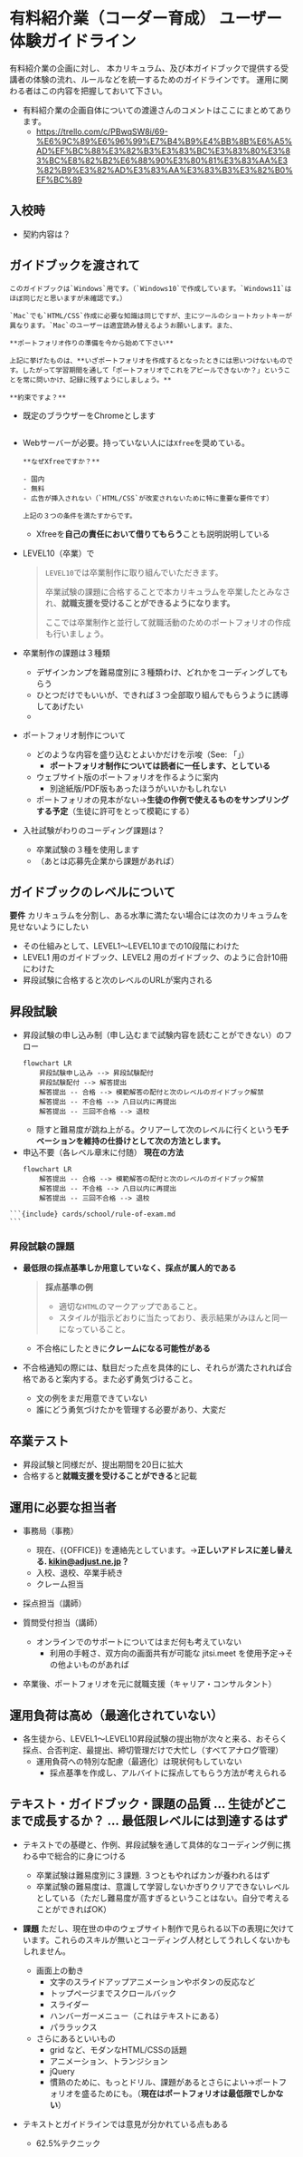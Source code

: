 # 有料紹介業（コーダー育成） ユーザー体験ガイドライン

有料紹介業の企画に対し、
本カリキュラム、及び本ガイドブックで提供する受講者の体験の流れ、ルールなどを統一するためのガイドラインです。
運用に関わる者はこの内容を把握しておいて下さい。

- 有料紹介業の企画自体についての渡邊さんのコメントはここにまとめてあります。
	- https://trello.com/c/PBwqSW8i/69-%E6%9C%89%E6%96%99%E7%B4%B9%E4%BB%8B%E6%A5%AD%EF%BC%88%E3%82%B3%E3%83%BC%E3%83%80%E3%83%BC%E8%82%B2%E6%88%90%E3%80%81%E3%83%AA%E3%82%B9%E3%82%AD%E3%83%AA%E3%83%B3%E3%82%B0%EF%BC%89

## 入校時

- 契約内容は？

## ガイドブックを渡されて

```{hint}
このガイドブックは`Windows`用です。（`Windows10`で作成しています。`Windows11`はほぼ同じだと思いますが未確認です。）

`Mac`でも`HTML/CSS`作成に必要な知識は同じですが、主にツールのショートカットキーが異なります。`Mac`のユーザーは適宜読み替えるようお願いします。また、
```

```{hint}
**ポートフォリオ作りの準備を今から始めて下さい**

上記に挙げたものは、**いざポートフォリオを作成するとなったときには思いつけないものです。したがって学習期間を通して「ポートフォリオでこれをアピールできないか？」ということを常に問いかけ、記録に残すようにしましょう。** 

**約束ですよ？**
```

- 既定のブラウザーをChromeとします
	```{include} cards/default-browser.md
	```
- Webサーバーが必要。持っていない人には`Xfree`を奨めている。
	```{tip}
	**なぜXfreeですか？**

	- 国内
	- 無料
	- 広告が挿入されない（`HTML/CSS`が改変されないために特に重要な要件です）

	上記の３つの条件を満たすからです。
	```
	- Xfreeを**自己の責任において借りてもらう**ことも説明説明している

- LEVEL10（卒業）で
	> `LEVEL10`では卒業制作に取り組んでいただきます。
	>
	> 卒業試験の課題に合格することで本カリキュラムを卒業したとみなされ、**就職支援を受けることができるようになります。**
	>
	> ここでは卒業制作と並行して就職活動のためのポートフォリオの作成も行いましょう。

- 卒業制作の課題は３種類
	- デザインカンプを難易度別に３種類わけ、どれかをコーディングしてもらう
	- ひとつだけでもいいが、できれば３つ全部取り組んでもらうように誘導してあげたい
	- 

- ポートフォリオ制作について
	- どのような内容を盛り込むとよいかだけを示唆（See: 「[](making-portfolio)」）
		- **ポートフォリオ制作については読者に一任します、としている**
	- ウェブサイト版のポートフォリオを作るように案内
		- 別途紙版/PDF版もあったほうがいいかもしれない
	- ポートフォリオの見本がない→**生徒の作例で使えるものをサンプリングする予定**（生徒に許可をとって模範にする）

- 入社試験がわりのコーディング課題は？
	- 卒業試験の３種を使用します
	- （あとは応募先企業から課題があれば）

## ガイドブックのレベルについて

**要件** カリキュラムを分割し、ある水準に満たない場合には次のカリキュラムを見せないようにしたい

- その仕組みとして、LEVEL1〜LEVEL10までの10段階にわけた
- LEVEL1 用のガイドブック、LEVEL2 用のガイドブック、のように合計10冊にわけた
- 昇段試験に合格すると次のレベルのURLが案内される

## 昇段試験
- 昇段試験の申し込み制（申し込むまで試験内容を読むことができない）のフロー
	```{mermaid}
	flowchart LR
		昇段試験申し込み --> 昇段試験配付 
		昇段試験配付 --> 解答提出
		解答提出 -- 合格 --> 模範解答の配付と次のレベルのガイドブック解禁
		解答提出 -- 不合格 --> 八日以内に再提出
		解答提出 -- 三回不合格 --> 退校
	```
	- 隠すと難易度が跳ね上がる。クリアーして次のレベルに行くという**モチベーションを維持の仕掛けとして次の方法とします。**
- 申込不要（各レベル章末に付随） **現在の方法**
	```{mermaid}
	flowchart LR
		解答提出 -- 合格 --> 模範解答の配付と次のレベルのガイドブック解禁
		解答提出 -- 不合格 --> 八日以内に再提出
		解答提出 -- 三回不合格 --> 退校
	```

````{dropdown} クリックして昇段試験のルールを確認する（退校となる場合の説明があります）
```{include} cards/school/rule-of-exam.md
```
````

### 昇段試験の課題

- **最低限の採点基準しか用意していなく、採点が属人的である**
	> **採点基準の例**
	>
	> - 適切な`HTML`のマークアップであること。
	> - スタイルが指示どおりに当たっており、表示結果がみほんと同一になっていること。
	- 不合格にしたときに**クレームになる可能性がある**

- 不合格通知の際には、駄目だった点を具体的にし、それらが満たされれば合格であると案内する。また必ず勇気づけること。
	- 文の例をまだ用意できていない
	- 誰にどう勇気づけたかを管理する必要があり、大変だ

## 卒業テスト

- 昇段試験と同様だが、提出期間を20日に拡大
- 合格すると**就職支援を受けることができる**と記載

## 運用に必要な担当者

- 事務局（事務）
	- 現在、{{OFFICE}} を連絡先としています。→**正しいアドレスに差し替える. kikin@adjust.ne.jp？**
	- 入校、退校、卒業手続き
	- クレーム担当
- 採点担当（講師）
- 質問受付担当（講師）
	- オンラインでのサポートについてはまだ何も考えていない
		- 利用の手軽さ、双方向の画面共有が可能な jitsi.meet を使用予定→その他よいものがあれば

- 卒業後、ポートフォリオを元に就職支援（キャリア・コンサルタント）

## 運用負荷は高め（最適化されていない）

- 各生徒から、LEVEL1〜LEVEL10昇段試験の提出物が次々と来る、おそらく採点、合否判定、最提出、締切管理だけで大忙し（すべてアナログ管理）
	- 運用負荷への特別な配慮（最適化）は現状何もしていない
		- 採点基準を作成し、アルバイトに採点してもらう方法が考えられる

## テキスト・ガイドブック・課題の品質 ... 生徒がどこまで成長するか？ ... 最低限レベルには到達するはず

- テキストでの基礎と、作例、昇段試験を通して具体的なコーディング例に携わる中で総合的に身につける
	- 卒業試験は難易度別に３課題. ３つともやればカンが養われるはず
	- 卒業試験の難易度は、意識して学習しないかぎりクリアできないレベルとしている（ただし難易度が高すぎるということはない。自分で考えることができればOK）

- **課題** ただし、現在世の中のウェブサイト制作で見られる以下の表現に欠けています。これらのスキルが無いとコーディング人材としてうれしくないかもしれません。
	- 画面上の動き
		- 文字のスライドアップアニメーションやボタンの反応など
		- トップページまでスクロールバック
		- スライダー
		- ハンバーガーメニュー（これはテキストにある）
		- パララックス
	- さらにあるといいもの
		- grid など、モダンなHTML/CSSの話題
		- アニメーション、トランジション
		- jQuery
		- 慣熟のために、もっとドリル、課題があるとさらによい→ポートフォリオを盛るためにも。（**現在はポートフォリオは最低限でしかない**）

- テキストとガイドラインでは意見が分かれている点もある
	- 62.5%テクニック
